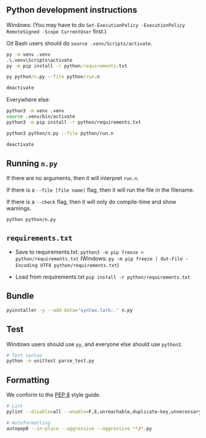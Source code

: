 ## Python development instructions

Windows: (You may have to do `Set-ExecutionPolicy -ExecutionPolicy RemoteSigned -Scope CurrentUser` first.)

Git Bash users should do `source .venv/Scripts/activate`.

```bat
py -m venv .venv
.\.venv\Scripts\activate
py -m pip install -r python/requirements.txt

py python/n.py --file python/run.n

deactivate
```

Everywhere else:

```sh
python3 -m venv .venv
source .venv/bin/activate
python3 -m pip install -r python/requirements.txt

python3 python/n.py --file python/run.n

deactivate
```

## Running `n.py`

If there are no arguments, then it will interpret `run.n`.

If there is a `--file [file name]` flag, then it will run the file in the filename.

If there is a `--check` flag, then it will only do compile-time and show warnings.

```sh
python python/n.py
```

## `requirements.txt`

- Save to requirements.txt: `python3 -m pip freeze > python/requirements.txt` (Windows: `py -m pip freeze | Out-File -Encoding UTF8 python/requirements.txt`)

- Load from requirements.txt `pip install -r python/requirements.txt`

## Bundle

```sh
pyinstaller -y --add-data="syntax.lark;." n.py
```

## Test

Windows users should use `py`, and everyone else should use `python3`.

```sh
# Test syntax
python -m unittest parse_test.py
```

## Formatting

We conform to the [PEP 8](https://www.python.org/dev/peps/pep-0008/) style guide.

```sh
# Lint
pylint --disable=all --enable=F,E,unreachable,duplicate-key,unnecessary-semicolon,global-variable-not-assigned,unused-variable,binary-op-exception,bad-format-string,anomalous-backslash-in-string,bad-open-mode,dangerous-default-value **/*.py

# Autoformatting
autopep8 --in-place --aggressive --aggressive **/*.py
```
